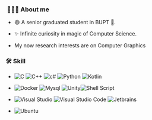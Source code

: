 ###  👨🏻‍💻 About me

- 😄 A senior graduated student in BUPT 💝.

- ✨ Infinite curiosity in magic of Computer Science.

- My now research interests are on Computer Graphics

  
  

### 🛠️ Skill

- ![C](https://img.shields.io/badge/c-%2300599C.svg?style=for-the-badge&logo=c&logoColor=white) ![C++](https://img.shields.io/badge/c++-%2300599C.svg?style=for-the-badge&logo=c%2B%2B&logoColor=white) ![c#](https://img.shields.io/badge/c%20sharp-239120C?style=for-the-badge&logo=csharp) ![Python](https://img.shields.io/badge/python-3670A0?style=for-the-badge&logo=python&logoColor=ffdd54) ![Kotlin](https://img.shields.io/badge/kotlin-7F52FF.svg?style=for-the-badge&logo=kotlin&logoColor=white)

- ![Docker](https://img.shields.io/badge/docker-%230db7ed.svg?style=for-the-badge&logo=docker&logoColor=white) ![Mysql](https://img.shields.io/badge/mysql-4479A1?style=for-the-badge&logo=mysql&logoColor=white) ![Unity](https://img.shields.io/badge/unity-EEEEEE?style=for-the-badge&logo=Unity&logoColor=black)![Shell Script](https://img.shields.io/badge/shell_script-%23121011.svg?style=for-the-badge&logo=gnu-bash&logoColor=white)

- ![Visual Studio](https://img.shields.io/badge/Visual%20Studio-5C2D91.svg?style=for-the-badge&logo=visual-studio&logoColor=white) ![Visual Studio Code](https://img.shields.io/badge/Visual%20Studio%20Code-0078d7.svg?style=for-the-badge&logo=visual-studio-code&logoColor=white) ![Jetbrains](https://img.shields.io/badge/jetbrains-000000?style=for-the-badge&logo=jetbrains&logoColor=white)

- ![Ubuntu](https://img.shields.io/badge/Ubuntu-E95420?style=for-the-badge&logo=ubuntu&logoColor=white)

